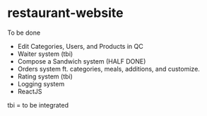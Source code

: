 # restaurant-website
To be done
* Edit Categories, Users, and Products in QC
* Waiter system (tbi)
* Compose a Sandwich system (HALF DONE)
* Orders system ft. categories, meals, additions, and customize.
* Rating system (tbi)
* Logging system
* ReactJS

tbi = to be integrated
